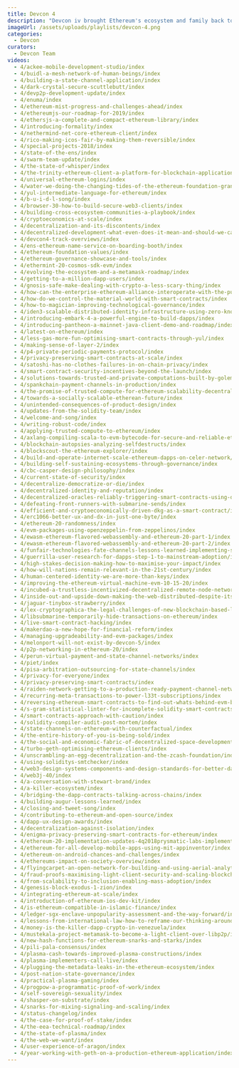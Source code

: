 ```yaml
---
title: Devcon 4
description: "Devcon iv brought Ethereum's ecosystem and family back to Europe with a 2018 event at the Prague Convention Center in the Czech Republic (Czechia). With 3,000 strong in attendance, Devcon iv was filled with talks, experiences, teams from a matured application ecosystem, and more enterprise support than ever before. The week's expansive content, which was featured across on 5+ stages, can be found here."
imageUrl: /assets/uploads/playlists/devcon-4.png
categories:
  - Devcon
curators:
  - Devcon Team
videos:
  - 4/ackee-mobile-development-studio/index
  - 4/buidl-a-mesh-network-of-human-beings/index
  - 4/building-a-state-channel-application/index
  - 4/dark-crystal-secure-scuttlebutt/index
  - 4/devp2p-development-update/index
  - 4/enuma/index
  - 4/ethereum-mist-progress-and-challenges-ahead/index
  - 4/ethereumjs-our-roadmap-for-2019/index
  - 4/ethersjs-a-complete-and-compact-ethereum-library/index
  - 4/introducing-formality/index
  - 4/nethermind-net-core-ethereum-client/index
  - 4/rico-making-icos-fair-by-making-them-reversible/index
  - 4/special-projects-2018/index
  - 4/state-of-the-ens/index
  - 4/swarm-team-update/index
  - 4/the-state-of-whisper/index
  - 4/the-trinity-ethereum-client-a-platform-for-blockchain-applications/index
  - 4/universal-ethereum-logins/index
  - 4/water-we-doing-the-changing-tides-of-the-ethereum-foundation-grants-program/index
  - 4/yul-intermediate-language-for-ethereum/index
  - 4/b-u-i-d-l-song/index
  - 4/browser-30-how-to-build-secure-web3-clients/index
  - 4/building-cross-ecosystem-communities-a-playbook/index
  - 4/cryptoeconomics-at-scale/index
  - 4/decentralization-and-its-discontents/index
  - 4/decentralized-development-what-even-does-it-mean-and-should-we-care-yes/index
  - 4/devcon4-track-overviews/index
  - 4/ens-ethereum-name-service-on-boarding-booth/index
  - 4/ethereum-foundation-values/index
  - 4/ethereum-governance-showcase-and-tools/index
  - 4/ethermint-20-cosmos-sdk-evm/index
  - 4/evolving-the-ecosystem-and-a-metamask-roadmap/index
  - 4/getting-to-a-million-dapp-users/index
  - 4/gnosis-safe-make-dealing-with-crypto-a-less-scary-thing/index
  - 4/how-can-the-enterprise-ethereum-alliance-interoperate-with-the-public-ethereum-chain-eip-process/index
  - 4/how-do-we-control-the-material-world-with-smart-contracts/index
  - 4/how-to-magician-improving-technological-governance/index
  - 4/iden3-scalable-distributed-identity-infrastructure-using-zero-knowledge-proofs-to-guarantee-privacy/index
  - 4/introducing-embark-4-a-powerful-engine-to-build-dapps/index
  - 4/introducing-pantheon-a-mainnet-java-client-demo-and-roadmap/index
  - 4/latest-on-ethereum/index
  - 4/less-gas-more-fun-optimising-smart-contracts-through-yul/index
  - 4/making-sense-of-layer-2/index
  - 4/p4-private-periodic-payments-protocol/index
  - 4/privacy-preserving-smart-contracts-at-scale/index
  - 4/satoshi-has-no-clothes-failures-in-on-chain-privacy/index
  - 4/smart-contract-security-incentives-beyond-the-launch/index
  - 4/solutions-towards-trusted-and-private-computations-built-by-golem-for-the-wider-ecosystem/index
  - 4/spankchain-payment-channels-in-production/index
  - 4/the-promise-of-trusted-compute-for-ethereum-scalability-decentralization-and-privacy/index
  - 4/towards-a-socially-scalable-etherean-future/index
  - 4/unintended-consequences-of-product-design/index
  - 4/updates-from-the-solidity-team/index
  - 4/welcome-and-song/index
  - 4/writing-robust-code/index
  - 4/applying-trusted-compute-to-ethereum/index
  - 4/axlang-compiling-scala-to-evm-bytecode-for-secure-and-reliable-ethereum-smart-contracts/index
  - 4/blockchain-autopsies-analyzing-selfdestructs/index
  - 4/blockscout-the-ethereum-explorer/index
  - 4/build-and-operate-internet-scale-ethereum-dapps-on-celer-network/index
  - 4/building-self-sustaining-ecosystems-through-governance/index
  - 4/cbc-casper-design-philosophy/index
  - 4/current-state-of-security/index
  - 4/decentralize-democratize-or-die/index
  - 4/decentralized-identity-and-reputation/index
  - 4/decentralized-oracles-reliably-triggering-smart-contracts-using-decentralized-computation-and-tees/index
  - 4/defeating-front-runners-with-submarine-sends/index
  - 4/efficient-and-cryptoeconomically-driven-dkg-as-a-smart-contract/index
  - 4/erc1066-better-ux-and-dx-in-just-one-byte/index
  - 4/ethereum-20-randomness/index
  - 4/evm-packages-using-openzeppelin-from-zeppelinos/index
  - 4/ewasm-ethereum-flavored-webassembly-and-ethereum-20-part-1/index
  - 4/ewasm-ethereum-flavored-webassembly-and-ethereum-20-part-2/index
  - 4/funfair-technologies-fate-channels-lessons-learned-implementing-state-channels/index
  - 4/guerrilla-user-research-for-dapps-step-1-to-mainstream-adoption/index
  - 4/high-stakes-decision-making-how-to-maximise-your-impact/index
  - 4/how-will-nations-remain-relevant-in-the-21st-century/index
  - 4/human-centered-identity-we-are-more-than-keys/index
  - 4/improving-the-ethereum-virtual-machine-evm-10-15-20/index
  - 4/incubed-a-trustless-incentivized-decentralized-remote-node-network/index
  - 4/inside-out-and-upside-down-making-the-web-distributed-despite-itself/index
  - 4/jaguar-tinybox-strawberry/index
  - 4/lex-cryptographica-the-legal-challenges-of-new-blockchain-based-lifeforms/index
  - 4/libsubmarine-temporarily-hide-transactions-on-ethereum/index
  - 4/live-smart-contract-hacking/index
  - 4/makerdao-a-new-hope-for-financial-reform/index
  - 4/managing-upgradeability-and-evm-packages/index
  - 4/melonport-will-not-exist-by-devcon-5/index
  - 4/p2p-networking-in-ethereum-20/index
  - 4/perun-virtual-payment-and-state-channel-networks/index
  - 4/piet/index
  - 4/pisa-arbitration-outsourcing-for-state-channels/index
  - 4/privacy-for-everyone/index
  - 4/privacy-preserving-smart-contracts/index
  - 4/raiden-network-getting-to-a-production-ready-payment-channel-network/index
  - 4/recurring-meta-transactions-to-power-l33t-subscriptions/index
  - 4/reversing-ethereum-smart-contracts-to-find-out-whats-behind-evm-bytecode/index
  - 4/s-gram-statistical-linter-for-incomplete-solidity-smart-contracts/index
  - 4/smart-contracts-approach-with-caution/index
  - 4/solidity-compiler-audit-post-mortem/index
  - 4/state-channels-on-ethereum-with-counterfactual/index
  - 4/the-entire-history-of-you-is-being-sold/index
  - 4/the-social-and-economic-fabric-of-decentralized-space-development/index
  - 4/turbo-geth-optimising-ethereum-clients/index
  - 4/unscrambling-an-egg-decentralization-and-the-zcash-foundation/index
  - 4/using-soliditys-smtchecker/index
  - 4/web3-design-systems-components-and-design-standards-for-better-dapp-ux/index
  - 4/web3j-40/index
  - 4/a-conversation-with-stewart-brand/index
  - 4/a-killer-ecosystem/index
  - 4/bridging-the-dapp-contracts-talking-across-chains/index
  - 4/building-augur-lessons-learned/index
  - 4/closing-and-tweet-song/index
  - 4/contributing-to-ethereum-and-open-source/index
  - 4/dapp-ux-design-awards/index
  - 4/decentralization-against-isolation/index
  - 4/enigma-privacy-preserving-smart-contracts-for-ethereum/index
  - 4/ethereum-20-implementation-updates-4q2018prysmatic-labs-implementing-ethereum-20-today/index
  - 4/ethereum-for-all-develop-mobile-apps-using-mit-appinventor/index
  - 4/ethereum-on-android-chances-and-challenges/index
  - 4/ethereums-impact-on-society-overview/index
  - 4/flyingcarpet-an-open-network-for-building-and-using-aerial-analytics-services/index
  - 4/fraud-proofs-maximising-light-client-security-and-scaling-blockchains-with-dishonest-majorities/index
  - 4/from-scalability-to-inclusion-enabling-mass-adoption/index
  - 4/genesis-block-exodus-1-zion/index
  - 4/integrating-ethereum-at-scale/index
  - 4/introduction-of-ethereum-ios-dev-kit/index
  - 4/is-ethereum-compatible-in-islamic-finance/index
  - 4/ledger-sgx-enclave-unpopularity-assessment-and-the-way-forward/index
  - 4/lessons-from-international-law-how-to-reframe-our-thinking-around-crypto-governance/index
  - 4/money-is-the-killer-dapp-crypto-in-venezuela/index
  - 4/mustekala-project-metamask-to-become-a-light-client-over-libp2p/index
  - 4/new-hash-functions-for-ethereum-snarks-and-starks/index
  - 4/pili-pala-consensus/index
  - 4/plasma-cash-towards-improved-plasma-constructions/index
  - 4/plasma-implementers-call-live/index
  - 4/plugging-the-metadata-leaks-in-the-ethereum-ecosystem/index
  - 4/post-nation-state-governance/index
  - 4/practical-plasma-gaming/index
  - 4/progpow-a-programmatic-proof-of-work/index
  - 4/self-sovereign-sexuality/index
  - 4/shasper-on-substrate/index
  - 4/snarks-for-mixing-signaling-and-scaling/index
  - 4/status-changelog/index
  - 4/the-case-for-proof-of-stake/index
  - 4/the-eea-technical-roadmap/index
  - 4/the-state-of-plasma/index
  - 4/the-web-we-want/index
  - 4/user-experience-of-aragon/index
  - 4/year-working-with-geth-on-a-production-ethereum-application/index
---
```

